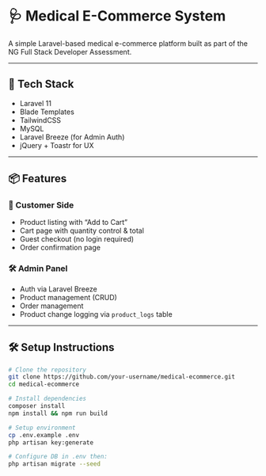 # 🩺 Medical E-Commerce System

A simple Laravel-based medical e-commerce platform built as part of the NG Full Stack Developer Assessment.

---

## 🚀 Tech Stack

-   Laravel 11
-   Blade Templates
-   TailwindCSS
-   MySQL
-   Laravel Breeze (for Admin Auth)
-   jQuery + Toastr for UX

---

## 📦 Features

### 🛒 Customer Side

-   Product listing with “Add to Cart”
-   Cart page with quantity control & total
-   Guest checkout (no login required)
-   Order confirmation page

### 🛠 Admin Panel

-   Auth via Laravel Breeze
-   Product management (CRUD)
-   Order management
-   Product change logging via `product_logs` table

---

## 🛠 Setup Instructions

```bash
# Clone the repository
git clone https://github.com/your-username/medical-ecommerce.git
cd medical-ecommerce

# Install dependencies
composer install
npm install && npm run build

# Setup environment
cp .env.example .env
php artisan key:generate

# Configure DB in .env then:
php artisan migrate --seed
```

